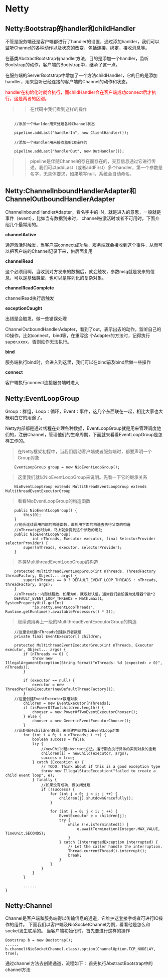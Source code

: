 #  Netty

## Netty:Bootstrap的handler和childHandler

不管是服务端还是客户端都进行了handler的设置，通过添加hanlder，我们可以监听Channel的各种动作以及状态的改变，包括连接，绑定，接收消息等。

在基类AbstractBootstrap有handler方法，目的是添加一个handler，监听Bootstrap的动作，客户端的Bootstrap中，继承了这一点。

在服务端的ServerBootstrap中增加了一个方法childHandler，它的目的是添加handler，用来监听已经连接的客户端的Channel的动作和状态。

<p style="color:red;">handler在初始化时就会执行，而childHandler会在客户端成功connect后才执行，这是两者的区别。</p>


>> 在代码中我们看到这样的操作

````

    //添加一个Hanlder用来处理各种Channel状态  
    
    pipeline.addLast("handlerIn", new ClientHandler());  
    
    //添加一个Handler用来接收监听IO操作的  
    
    pipeline.addLast("handlerOut", new OutHandler()); 

````
>> pipeline是伴随Channel的存在而存在的，交互信息通过它进行传递，我们可以addLast（或者addFirst）多个handler，第一个参数是名字，无具体要求，如果填写null，系统会自动命名。


## Netty:ChannelInboundHandlerAdapter和ChannelOutboundHandlerAdapter

ChannelInboundHandlerAdapter，看名字中的 IN，就是进入的意思，一般就是事件（event），比如当有数据到来时，
channel被激活时或者不可用时，下面介绍几个最常用的。

**channelActive**

通道激活时触发，当客户端connect成功后，服务端就会接收到这个事件，从而可以把客户端的Channel记录下来，供后面复用

**channelRead**

这个必须用啊，当收到对方发来的数据后，就会触发，参数msg就是发来的信息，可以是基础类型，也可以是序列化的复杂对象。


**channelReadComplete**

channelRead执行后触发

**exceptionCaught**

出错是会触发，做一些错误处理


ChannelOutboundHandlerAdapter，看到了out，表示出去的动作，监听自己的IO操作，比如connect，bind等，在重写这
个Adapter的方法时，记得执行super.xxxx，否则动作无法执行。

**bind**

服务端执行bind时，会进入到这里，我们可以在bind前及bind后做一些操作

**connect**

客户端执行connect连接服务端时进入

## Netty:EventLoopGroup

Group：群组，Loop：循环，Event：事件，这几个东西联在一起，相比大家也大概明白它的用途了。

Netty内部都是通过线程在处理各种数据，EventLoopGroup就是用来管理调度他们的，注册Channel，管理他们的生命周期，下面就来看看EventLoopGroup是怎样工作的。

> 在Netty框架初探中，当我们启动客户端或者服务端时，都要声明一个Group对象

````
    EventLoopGroup group = new NioEventLoopGroup();  

````

> 这里我们就以NioEventLoopGroup来说明。先看一下它的继承关系

````
    NioEventLoopGroup extends MultithreadEventLoopGroup extends MultithreadEventExecutorGroup  

````
> 看看NioEventLoopGroup的构造函数

````
    public NioEventLoopGroup() {  
        this(0);  
    }  
    //他会连续调用内部的构造函数，直到用下面的构造去执行父类的构造  
    //nThreads此时为0，马上就会提到这个参数的用处  
    public NioEventLoopGroup(  
            int nThreads, Executor executor, final SelectorProvider selectorProvider) {  
        super(nThreads, executor, selectorProvider);  
    }
````

> 基类MultithreadEventLoopGroup的构造

````
    protected MultithreadEventLoopGroup(int nThreads, ThreadFactory threadFactory, Object... args) {  
        super(nThreads == 0 ? DEFAULT_EVENT_LOOP_THREADS : nThreads, threadFactory, args);  
    }  
    //nThreads：内部线程数，如果为0，就取默认值，通常我们会设置为处理器个数*2  
    DEFAULT_EVENT_LOOP_THREADS = Math.max(1, SystemPropertyUtil.getInt(  
            "io.netty.eventLoopThreads", Runtime.getRuntime().availableProcessors() * 2)); 
````
> 继续调用再上一级的MultithreadEventExecutorGroup的构造

````
    //这里会根据nThreads创建执行者数组  
    private final EventExecutor[] children;  
      
    protected MultithreadEventExecutorGroup(int nThreads, Executor executor, Object... args) {  
        if (nThreads <= 0) {  
            throw new IllegalArgumentException(String.format("nThreads: %d (expected: > 0)", nThreads));  
        }  
      
        if (executor == null) {  
            executor = new ThreadPerTaskExecutor(newDefaultThreadFactory());  
        }  
    //这里创建EventExecutor数组对象  
        children = new EventExecutor[nThreads];  
        if (isPowerOfTwo(children.length)) {  
            chooser = new PowerOfTwoEventExecutorChooser();  
        } else {  
            chooser = new GenericEventExecutorChooser();  
        }  
    //此处循环children数组，来创建内部的NioEventLoop对象  
        for (int i = 0; i < nThreads; i ++) {  
            boolean success = false;  
            try {  
                //newChild是abstract方法，运行期会执行具体的实例对象的重载  
                children[i] = newChild(executor, args);  
                success = true;  
            } catch (Exception e) {  
                // TODO: Think about if this is a good exception type  
                throw new IllegalStateException("failed to create a child event loop", e);  
            } finally {  
                //如果没有成功，做关闭处理  
                if (!success) {  
                    for (int j = 0; j < i; j ++) {  
                        children[j].shutdownGracefully();  
                    }  
      
                    for (int j = 0; j < i; j ++) {  
                        EventExecutor e = children[j];  
                        try {  
                            while (!e.isTerminated()) {  
                                e.awaitTermination(Integer.MAX_VALUE, TimeUnit.SECONDS);  
                            }  
                        } catch (InterruptedException interrupted) {  
                            // Let the caller handle the interruption.  
                            Thread.currentThread().interrupt();  
                            break;  
                        }  
                    }  
                }  
            }  
        }  
      
        ......  
}  

````

## Netty:Channel

Channel是客户端和服务端得以传输信息的通道，它维护这套接字或者可进行IO操作的组件。
下面我们以客户端及NioSocketChannel为例，看看他是怎么和socket发生联系的。
当客户端初始化时，首先要进行这样的操作

````
Bootstrap b = new Bootstrap();  
......  
b.channel(NioSocketChannel.class).option(ChannelOption.TCP_NODELAY, true);  

````

通过channel方法去创建通道，流程如下：
首先执行AbstractBootstrap中的channel方法